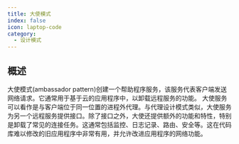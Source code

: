 ```yaml
---
title: 大使模式
index: false
icon: laptop-code
category:
  - 设计模式
---
```


## 概述

大使模式(ambassador pattern)创建一个帮助程序服务，该服务代表客户端发送网络请求。它通常用于基于云的应用程序中，以卸载远程服务的功能。
大使服务可以看作是与客户端位于同一位置的进程外代理。与代理设计模式类似，大使服务为另一个远程服务提供接口。除了接口之外，大使还提供额外的功能和特性，特别是卸载了常见的连接任务。这通常包括监控、日志记录、路由、安全等。这在代码库难以修改的旧应用程序中非常有用，并允许改进应用程序的网络功能。